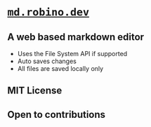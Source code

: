 # [`md.robino.dev`](https://md.robino.dev)

## A web based markdown editor

- Uses the File System API if supported
- Auto saves changes
- All files are saved locally only

## MIT License

## Open to contributions
